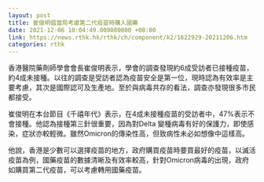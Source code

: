 ```yaml
---
layout: post
title: 崔俊明倡當局考慮第二代疫苗時購入國藥
date: 2021-12-06 10:04:49.000000000 +08:00
link: https://news.rthk.hk/rthk/ch/component/k2/1622929-20211206.htm
categories: rthk
---
```


香港醫院藥劑師學會會長崔俊明表示，學會的調查發現約6成受訪者已接種疫苗，約4成未接種。以往的調查是受訪者認為疫苗安全是第一位，現時認為有效率是主要考慮，其次是國際認可及生產地。至於與病毒共存的看法，調查亦發現很多市民都接受。

崔俊明在本台節目《千禧年代》表示，在4成未接種疫苗的受訪者中，47%表示不會接種。他認為接種第三針很重要，因為對Delta 變種病毒有好的保護力，即使感染，症狀亦較輕微。雖然Omicron的傳染性高，但致病性未必如想像中這樣高。

他說，香港是少數可以選擇疫苗的地方，政府購買疫苗時要買最好的疫苗，以滅活疫苗為例，國藥疫苗的數據清晰及有效率較高，針對Omicron病毒的出現，政府如購買第二代疫苗，可以考慮轉用國藥疫苗。
